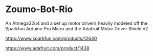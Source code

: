 # Zoumo-Bot-Rio
An Atmega32u4 and a set up motor drivers heavily modeled off the Sparkfun Arduino Pro Micro and the Adafruit Motor Driver Shield v2

https://www.sparkfun.com/products/12640

https://www.adafruit.com/product/1438


